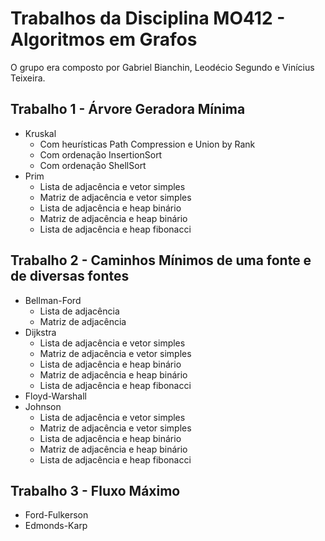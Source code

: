 # Trabalhos da Disciplina MO412 - Algoritmos em Grafos

O grupo era composto por Gabriel Bianchin, Leodécio Segundo e Vinícius Teixeira.

## Trabalho 1 - Árvore Geradora Mínima
* Kruskal
	* Com heurísticas Path Compression e Union by Rank
	* Com ordenação InsertionSort
	* Com ordenação ShellSort 
* Prim
	* Lista de adjacência e vetor simples
	* Matriz de adjacência e vetor simples
	* Lista de adjacência e heap binário
	* Matriz de adjacência e heap binário
	* Lista de adjacência e heap fibonacci

## Trabalho 2 - Caminhos Mínimos de uma fonte e de diversas fontes
* Bellman-Ford
	* Lista de adjacência
	* Matriz de adjacência
* Dijkstra
	* Lista de adjacência e vetor simples
	* Matriz de adjacência e vetor simples
	* Lista de adjacência e heap binário
	* Matriz de adjacência e heap binário
	* Lista de adjacência e heap fibonacci
* Floyd-Warshall
* Johnson
	* Lista de adjacência e vetor simples
	* Matriz de adjacência e vetor simples
	* Lista de adjacência e heap binário
	* Matriz de adjacência e heap binário
	* Lista de adjacência e heap fibonacci

## Trabalho 3 - Fluxo Máximo
* Ford-Fulkerson
* Edmonds-Karp